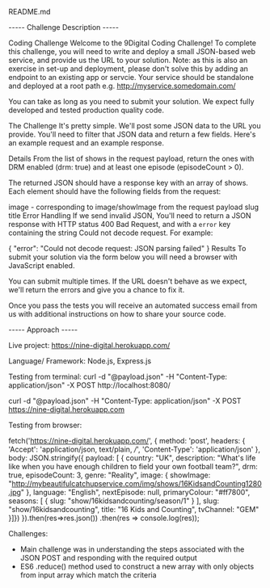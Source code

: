 README.md

----- Challenge Description -----

Coding Challenge
Welcome to the 9Digital Coding Challenge! To complete this challenge, you will need to write and deploy a small JSON-based web service, and provide us the URL to your solution. Note: as this is also an exercise in set-up and deployment, please don't solve this by adding an endpoint to an existing app or servcie. Your service should be standalone and deployed at a root path e.g. http://myservice.somedomain.com/

You can take as long as you need to submit your solution. We expect fully developed and tested production quality code.

The Challenge
It's pretty simple. We'll post some JSON data to the URL you provide. You'll need to filter that JSON data and return a few fields. Here's an example request and an example response.

Details
From the list of shows in the request payload, return the ones with DRM enabled (drm: true) and at least one episode (episodeCount > 0).

The returned JSON should have a response key with an array of shows. Each element should have the following fields from the request:

image - corresponding to image/showImage from the request payload
slug
title
Error Handling
If we send invalid JSON, You'll need to return a JSON response with HTTP status 400 Bad Request, and with a `error` key containing the string Could not decode request. For example:

{
    "error": "Could not decode request: JSON parsing failed"
}
Results
To submit your solution via the form below you will need a browser with JavaScript enabled.

You can submit multiple times. If the URL doesn't behave as we expect, we'll return the errors and give you a chance to fix it.

Once you pass the tests you will receive an automated success email from us with additional instructions on how to share your source code.


----- Approach -----

Live project: https://nine-digital.herokuapp.com/

Language/ Framework: Node.js, Express.js

Testing from terminal: curl -d "@payload.json" -H "Content-Type: application/json" -X POST http://localhost:8080/

curl -d "@payload.json" -H "Content-Type: application/json" -X POST https://nine-digital.herokuapp.com

Testing from browser:

fetch('https://nine-digital.herokuapp.com/', {
  method: 'post',
  headers: {
    'Accept': 'application/json, text/plain, */*',
    'Content-Type': 'application/json'
  },
  body: JSON.stringify({
    payload: [
    {
    country: "UK",
    description: "What's life like when you have enough children to field your own football team?",
    drm: true,
    episodeCount: 3,
    genre: "Reality",
    image: {
    showImage: "http://mybeautifulcatchupservice.com/img/shows/16KidsandCounting1280.jpg"
    },
    language: "English",
    nextEpisode: null,
    primaryColour: "#ff7800",
    seasons: [
    {
    slug: "show/16kidsandcounting/season/1"
    }
    ],
    slug: "show/16kidsandcounting",
    title: "16 Kids and Counting",
    tvChannel: "GEM"
    }]})
    }).then(res=>res.json())
      .then(res => console.log(res));

Challenges:
- Main challenge was in understanding the steps associated with the JSON POST and responding with the required output
- ES6 .reduce() method used to construct a new array with only objects from input array which match the criteria

